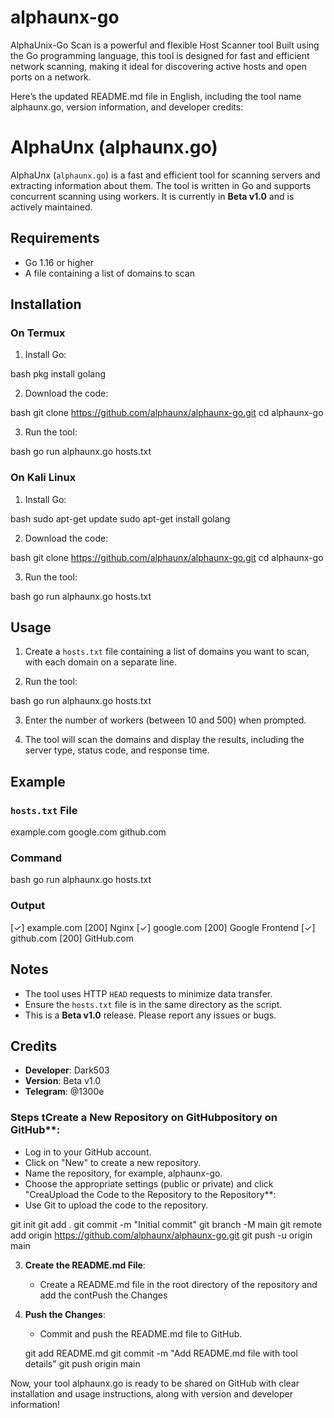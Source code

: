 # alphaunx-go
AlphaUnix-Go Scan is a powerful and flexible Host Scanner tool Built using the Go programming language, this tool is designed for fast and efficient network scanning, making it ideal for discovering active hosts and open ports on a network.

Here’s the updated README.md file in English, including the tool name alphaunx.go, version information, and developer credits:

# AlphaUnx (alphaunx.go)

AlphaUnx (`alphaunx.go`) is a fast and efficient tool for scanning servers and extracting information about them. The tool is written in Go and supports concurrent scanning using workers. It is currently in **Beta v1.0** and is actively maintained.

## Requirements

- Go 1.16 or higher
- A file containing a list of domains to scan

## Installation

### On Termux

1. Install Go:

   
bash
   pkg install golang
  

2. Download the code:

   
bash
   git clone https://github.com/alphaunx/alphaunx-go.git
   cd alphaunx-go
  

3. Run the tool:

   
bash
   go run alphaunx.go hosts.txt
  

### On Kali Linux

1. Install Go:

   
bash
   sudo apt-get update
   sudo apt-get install golang
  

2. Download the code:

   
bash
   git clone https://github.com/alphaunx/alphaunx-go.git
   cd alphaunx-go
  

3. Run the tool:

   
bash
   go run alphaunx.go hosts.txt
  

## Usage

1. Create a `hosts.txt` file containing a list of domains you want to scan, with each domain on a separate line.

2. Run the tool:

   
bash
   go run alphaunx.go hosts.txt
  

3. Enter the number of workers (between 10 and 500) when prompted.

4. The tool will scan the domains and display the results, including the server type, status code, and response time.

## Example

### `hosts.txt` File
example.com
google.com
github.com

### Command
bash
go run alphaunx.go hosts.txt

### Output
[✓] example.com [200] Nginx
[✓] google.com [200] Google Frontend
[✓] github.com [200] GitHub.com

## Notes
- The tool uses HTTP `HEAD` requests to minimize data transfer.
- Ensure the `hosts.txt` file is in the same directory as the script.
- This is a **Beta v1.0** release. Please report any issues or bugs.

## Credits
- **Developer**: Dark503
- **Version**: Beta v1.0
- **Telegram**: @1300e
### Steps tCreate a New Repository on GitHubpository on GitHub**:
   - Log in to your GitHub account.
   - Click on "New" to create a new repository.
   - Name the repository, for example, alphaunx-go.
   - Choose the appropriate settings (public or private) and click "CreaUpload the Code to the Repository to the Repository**:
   - Use Git to upload the code to the repository.

  
   git init
   git add .
   git commit -m "Initial commit"
   git branch -M main
   git remote add origin https://github.com/alphaunx/alphaunx-go.git
   git push -u origin main
   
3. **Create the README.md File**:
   - Create a README.md file in the root directory of the repository and add the contPush the Changes
4. **Push the Changes**:
   - Commit and push the README.md file to GitHub.

  
   git add README.md
   git commit -m "Add README.md file with tool details"
   git push origin main
   
Now, your tool alphaunx.go is ready to be shared on GitHub with clear installation and usage instructions, along with version and developer information!
